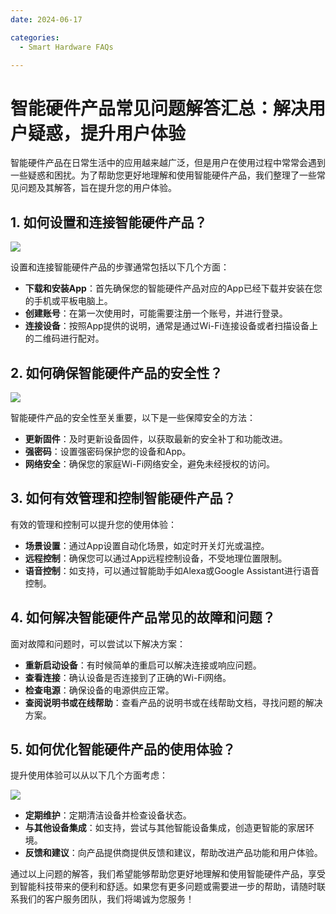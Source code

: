 ```yaml
---
date: 2024-06-17

categories:
  - Smart Hardware FAQs

---
```


# 智能硬件产品常见问题解答汇总：解决用户疑惑，提升用户体验 



智能硬件产品在日常生活中的应用越来越广泛，但是用户在使用过程中常常会遇到一些疑惑和困扰。为了帮助您更好地理解和使用智能硬件产品，我们整理了一些常见问题及其解答，旨在提升您的用户体验。
<!-- more -->
## 1. 如何设置和连接智能硬件产品？

![](/assets/images/智能设备2.png)

设置和连接智能硬件产品的步骤通常包括以下几个方面：

- **下载和安装App**：首先确保您的智能硬件产品对应的App已经下载并安装在您的手机或平板电脑上。
- **创建账号**：在第一次使用时，可能需要注册一个账号，并进行登录。
- **连接设备**：按照App提供的说明，通常是通过Wi-Fi连接设备或者扫描设备上的二维码进行配对。

## 2. 如何确保智能硬件产品的安全性？

![](/assets/images/锁.jpg)

智能硬件产品的安全性至关重要，以下是一些保障安全的方法：

- **更新固件**：及时更新设备固件，以获取最新的安全补丁和功能改进。
- **强密码**：设置强密码保护您的设备和App。
- **网络安全**：确保您的家庭Wi-Fi网络安全，避免未经授权的访问。

## 3. 如何有效管理和控制智能硬件产品？

有效的管理和控制可以提升您的使用体验：

- **场景设置**：通过App设置自动化场景，如定时开关灯光或温控。
- **远程控制**：确保您可以通过App远程控制设备，不受地理位置限制。
- **语音控制**：如支持，可以通过智能助手如Alexa或Google Assistant进行语音控制。

## 4. 如何解决智能硬件产品常见的故障和问题？

面对故障和问题时，可以尝试以下解决方案：

- **重新启动设备**：有时候简单的重启可以解决连接或响应问题。
- **查看连接**：确认设备是否连接到了正确的Wi-Fi网络。
- **检查电源**：确保设备的电源供应正常。
- **查阅说明书或在线帮助**：查看产品的说明书或在线帮助文档，寻找问题的解决方案。

## 5. 如何优化智能硬件产品的使用体验？

提升使用体验可以从以下几个方面考虑：

![](/assets/images/客服.jpg)

- **定期维护**：定期清洁设备并检查设备状态。
- **与其他设备集成**：如支持，尝试与其他智能设备集成，创造更智能的家居环境。
- **反馈和建议**：向产品提供商提供反馈和建议，帮助改进产品功能和用户体验。

通过以上问题的解答，我们希望能够帮助您更好地理解和使用智能硬件产品，享受到智能科技带来的便利和舒适。如果您有更多问题或需要进一步的帮助，请随时联系我们的客户服务团队，我们将竭诚为您服务！
